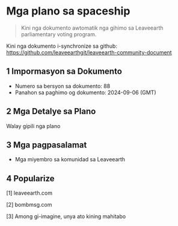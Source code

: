 # Mga plano sa spaceship

>Kini nga dokumento awtomatik nga gihimo sa Leaveearth parliamentary voting program.

Kini nga dokumento i-synchronize sa github: https://github.com/leaveearthgit/leaveearth-community-document

## 1 Impormasyon sa Dokumento

- Numero sa bersyon sa dokumento: 88
- Panahon sa paghimo og dokumento: 2024-09-06 (GMT)

## 2 Mga Detalye sa Plano

Walay gipili nga plano

## 3 Mga pagpasalamat
* Mga miyembro sa komunidad sa Leaveearth

## 4 Popularize
[1] leaveearth.com

[2] bombmsg.com

[3] Among gi-imagine, unya ato kining mahitabo